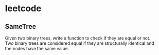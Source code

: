 # leetcode

## SameTree
Given two binary trees, write a function to check if they are equal or not.
Two binary trees are considered equal if they are structurally identical and the nodes have the same value.

